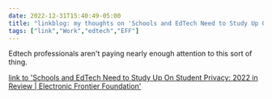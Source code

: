---date: 2022-12-31T15:40:49-05:00title: "linkblog: my thoughts on 'Schools and EdTech Need to Study Up On Student Privacy: 2022 in Review | Electronic Frontier Foundation'"tags: ["link","Work","edtech","EFF"]---Edtech professionals aren't paying nearly enough attention to this sort of thing.   [link to 'Schools and EdTech Need to Study Up On Student Privacy: 2022 in Review | Electronic Frontier Foundation'](https://www.eff.org/deeplinks/2022/12/schools-and-edtech-need-study-student-privacy-year-review-2022)